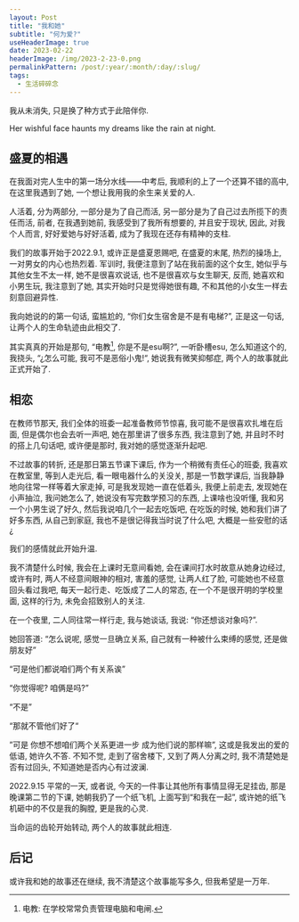 ```yaml
---
layout: Post
title: "我和她"
subtitle: "何为爱?"
useHeaderImage: true
date: 2023-02-22
headerImage: /img/2023-2-23-0.png
permalinkPattern: /post/:year/:month/:day/:slug/
tags:
  - 生活碎碎念
---
```


我从未消失, 只是换了种方式于此陪伴你.

Her wishful face haunts my dreams like the rain at night.

<!-- more -->

## 盛夏的相遇

在我面对完人生中的第一场分水线——中考后, 我顺利的上了一个还算不错的高中, 在这里我遇到了她, 一个想让我用我的余生来关爱的人.

人活着, 分为两部分, 一部分是为了自己而活, 另一部分是为了自己过去所揽下的责任而活, 前者, 在我遇到她前, 我感受到了我所有想要的, 并且安于现状, 因此, 对我个人而言, 好好爱她与好好活着, 成为了我现在还存有精神的支柱.

我们的故事开始于2022.9.1, 或许正是盛夏恩赐吧, 在盛夏的末尾, 热烈的操场上, 一对男女的内心也热烈着. 军训时, 我便注意到了站在我前面的这个女生, 她似乎与其他女生不太一样, 她不是很喜欢说话, 也不是很喜欢与女生聊天, 反而, 她喜欢和小男生玩, 我注意到了她, 其实开始时只是觉得她很有趣, 不和其他的小女生一样去刻意回避异性.

我向她说的的第一句话, 蛮尴尬的, “你们女生宿舍是不是有电梯?”, 正是这一句话, 让两个人的生命轨迹由此相交了.

其实真真的开始是那句, “电教[^1], 你是不是esu啊?”, 一听卧槽esu, 怎么知道这个的, 我挠头, “¿怎么可能, 我可不是恶俗小鬼!“, 她说我有微笑抑郁症, 两个人的故事就此正式开始了.

## 相恋

在教师节那天, 我们全体的班委一起准备教师节惊喜, 我可能不是很喜欢扎堆在后面, 但是偶尔也会去听一声吧, 她在那里讲了很多东西, 我注意到了她, 并且时不时的搭上几句话吧, 或许便是那时, 我对她的感觉逐渐升起吧.

不过故事的转折, 还是那日第五节课下课后, 作为一个稍微有责任心的班委, 我喜欢在教室里, 等到人走光后, 看一眼电器什么的关没关, 那是一节数学课后, 当我静静地向往常一样等着大家走掉, 可是我发现她一直在低着头, 我便上前走去, 发现她在小声抽泣, 我问她怎么了, 她说没有写完数学预习的东西, 上课啥也没听懂, 我和另一个小男生说了好久, 然后我说咱几个一起去吃饭吧, 在吃饭的时候, 她和我们讲了好多东西, 从自己到家庭, 我也不是很记得我当时说了什么吧, 大概是一些安慰的话¿

我们的感情就此开始升温.

我不清楚什么时候, 我会在上课时无意间看她, 会在课间打水时故意从她身边经过, 或许有时, 两人不经意间眼神的相对, 害羞的感觉, 让两人红了脸, 可能她也不经意回头看过我吧, 每天一起行走、吃饭成了二人的常态, 在一个不是很开明的学校里面, 这样的行为, 未免会招致别人的关注.

在一个夜里, 二人同往常一样行走, 我与她谈话, 我说: “你还想谈对象吗?”.

她回答道: “怎么说呢, 感觉一旦确立关系, 自己就有一种被什么束缚的感觉, 还是做朋友好”

“可是他们都说咱们两个有关系诶”

“你觉得呢? 咱俩是吗?”

“不是”

“那就不管他们好了“

”可是 你想不想咱们两个关系更进一步 成为他们说的那样嘛”, 这或是我发出的爱的低语, 她许久不答. 不知不觉, 走到了宿舍楼下, 又到了两人分离之时, 我不清楚她是否有过回头, 不知道她是否内心有过波澜.

2022.9.15 平常的一天, 或者说, 今天的一件事让其他所有事情显得无足挂齿, 那是晚课第二节的下课, 她朝我扔了一个纸飞机, 上面写到“和我在一起”, 或许她的纸飞机砸中的不仅是我的胸膛, 更是我的心灵.

当命运的齿轮开始转动, 两个人的故事就此相连.

## 后记

或许我和她的故事还在继续, 我不清楚这个故事能写多久, 但我希望是一万年.

[^1]: 电教: 在学校常常负责管理电脑和电闸.
